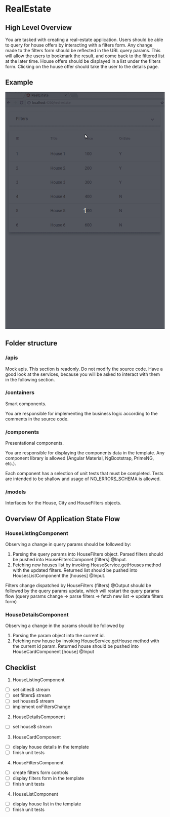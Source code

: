 # RealEstate

## High Level Overview

You are tasked with creating a real-estate application. Users should be able to query for house offers by interacting with a filters form. Any change made to the filters form should be reflected in the URL query params. This will allow the users to bookmark the result, and come back to the filtered list at the later time. House offers should be displayed in a list under the filters form. Clicking on the house offer should take the user to the details page.

## Example

![example](example.gif)

## Folder structure

### /apis

Mock apis. This section is readonly. Do not modify the source code. Have a good look at the services, because you will be asked to interact with them in the following section.

### /containers

Smart components.

You are responsible for implementing the business logic according to the comments in the source code.

### /components

Presentational components.

You are responsible for displaying the components data in the template. Any component library is allowed (Angular Material, NgBootstrap, PrimeNG, etc.).

Each component has a selection of unit tests that must be completed. Tests are intended to be shallow and usage of NO_ERRORS_SCHEMA is allowed.

### /models

Interfaces for the House, City and HouseFilters objects.

## Overview Of Application State Flow

### HouseListingComponent

Observing a change in query params should be followed by:

1.  Parsing the query params into HouseFilters object. Parsed filters should be pushed into HouseFiltersComponet [filters] @Input.
2.  Fetching new houses list by invoking HouseService.getHouses method with the updated filters. Returned list should be pushed into HousesListComponent the [houses] @Input.

Filters change dispatched by HouseFilters (filters) @Output should be followed by the query params update, which will restart the query params flow (query params change -> parse filters -> fetch new list -> update filters form)

### HouseDetailsComponent

Observing a change in the params should be followed by

1.  Parsing the param object into the current id.
2.  Fetching new house by invoking HouseService.getHouse method with the current id param. Returned house should be pushed into HouseCardComponent [house] @Input

## Checklist

1.  HouseListingComponent

- [ ] set cities$ stream
- [ ] set filters$ stream
- [ ] set houses$ stream
- [ ] implement onFiltersChange

2.  HouseDetailsComponent

- [ ] set house$ stream

3.  HouseCardComponent

- [ ] display house details in the template
- [ ] finish unit tests

4.  HouseFiltersComponent

- [ ] create filters form controls
- [ ] display filters form in the template
- [ ] finish unit tests

4.  HouseListComponent

- [ ] display house list in the template
- [ ] finish unit tests
